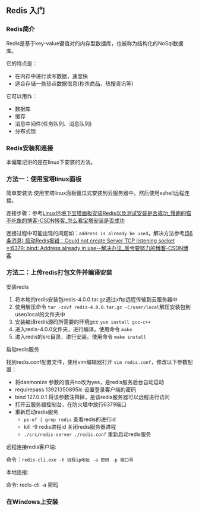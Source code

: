 ## Redis 入门

### Redis简介

Redis是基于key-value键值对的内存型数据库，也被称为结构化的NoSql数据库。

它的特点是：

* 在内存中进行读写数据，速度快
* 适合存储一些热点数据信息(秒杀商品、热搜资讯等)

它可以用作：

* 数据库
* 缓存
* 消息中间件(任务队列、消息队列)
* 分布式锁

### Redis安装和连接

本偏笔记讲的是在linux下安装的方法。

### 方法一：使用宝塔linux面板

简单安装法:使用宝塔linux面板傻瓜式安装到云服务器中。然后使用xshell远程连接。

连接步骤：参考[Linux环境下宝塔面板安装Redis以及测试安装是否成功_慢跑的猫不吃鱼的博客-CSDN博客_怎么看宝塔安装是否成功](https://blog.csdn.net/weixin_44695700/article/details/117458317)

连接过程中可能出现的问题如：`address is already be used`，解决方法参考[(56条消息) 启动Redis报错：Could not create Server TCP listening socket *:6379: bind: Address already in use--解决办法_辰兮要努力的博客-CSDN博客](https://blog.csdn.net/weixin_45393094/article/details/104446648)

### 方法二：上传redis打包文件并编译安装

安装redis

1. 将本地的redis安装包redis-4.0.0.tar.gz通过xftp远程传输到云服务器中
2. 使用解压命令 `tar -zxvf redis-4.0.0.tar.gz -C/user/local`解压安装包到user/local的文件夹中
3. 安装编译redis源码所需要的环境gcc   `yum install gcc-c++`
4. 进入redis-4.0.0文件夹，进行编译。使用命令 `make`
5. 进入redis的src目录，进行安装。使用命令 `make install`

启动redis服务

找到redis.conf配置文件，使用vim编辑器打开 `vim redis.conf`，修改以下参数配置：

* 将daemonize 参数的值共no改为yes，是redis服务后台自动启动
* requirepass 13921350895lc 设置登录客户端的密码
* bind 127.0.0.1 将该参数注释掉，是该redis服务器可以远程进行访问
* 打开云服务器控制台，在防火墙中放行6379端口
* 重新启动redis服务
  * `ps-ef | grep redis` 查看redis的进行id
  * kill -9 redis进程id   关闭redis服务器进程
  * `./src/redis-server ./redis.conf` 重新启动redis服务

远程连接redis客户端:

命令：`redis-cli.exe -h 远程ip地址 -a 密码 -p 端口号`

本地连接:

命令: redis-cli -a 密码

### 在Windows上安装

